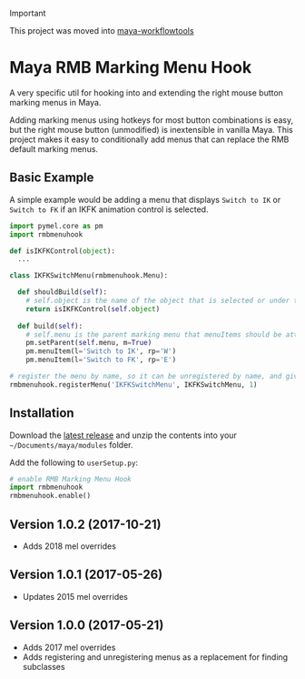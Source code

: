 > [!IMPORTANT]
> This project was moved into [maya-workflowtools](https://github.com/bohdon/maya-workflowtools)

# Maya RMB Marking Menu Hook

A very specific util for hooking into and extending the right mouse button marking menus in Maya.

Adding marking menus using hotkeys for most button combinations is easy, but the right mouse button (unmodified) is inextensible in vanilla Maya. This project makes it easy to conditionally add menus that can replace the RMB default marking menus.


## Basic Example

A simple example would be adding a menu that displays `Switch to IK` or `Switch to FK` if an IKFK animation control is selected.

```python
import pymel.core as pm
import rmbmenuhook

def isIKFKControl(object):
  ...

class IKFKSwitchMenu(rmbmenuhook.Menu):

  def shouldBuild(self):
    # self.object is the name of the object that is selected or under the mouse cursor
    return isIKFKControl(self.object)
  
  def build(self):
    # self.menu is the parent marking menu that menuItems should be attached to
    pm.setParent(self.menu, m=True)
    pm.menuItem(l='Switch to IK', rp='W')
    pm.menuItem(l='Switch to FK', rp='E')

# register the menu by name, so it can be unregistered by name, and give it a priority
rmbmenuhook.registerMenu('IKFKSwitchMenu', IKFKSwitchMenu, 1)
```

## Installation

Download the [latest release](https://github.com/bohdon/maya-rmbmenuhook/releases/latest) and unzip the contents into your `~/Documents/maya/modules` folder.

Add the following to `userSetup.py`:

```python
# enable RMB Marking Menu Hook
import rmbmenuhook
rmbmenuhook.enable()
```

## Version 1.0.2 (2017-10-21)
- Adds 2018 mel overrides

## Version 1.0.1 (2017-05-26)
- Updates 2015 mel overrides

## Version 1.0.0 (2017-05-21)
- Adds 2017 mel overrides
- Adds registering and unregistering menus as a replacement for finding subclasses

